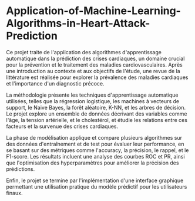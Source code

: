 # Application-of-Machine-Learning-Algorithms-in-Heart-Attack-Prediction

Ce projet traite de l'application des algorithmes d'apprentissage automatique dans la prédiction des crises cardiaques, un domaine crucial pour la prévention et le traitement des maladies cardiovasculaires. Après une introduction au contexte et aux objectifs de l'étude, une revue de la littérature est réalisée pour explorer la prévalence des maladies cardiaques et l'importance d'un diagnostic précoce.

La méthodologie présente les techniques d'apprentissage automatique utilisées, telles que la régression logistique, les machines à vecteurs de support, le Naive Bayes, la forêt aléatoire, K-NN, et les arbres de décision. Le projet explore un ensemble de données décrivant des variables comme l'âge, la tension artérielle, et le cholestérol, et étudie les relations entre ces facteurs et la survenue des crises cardiaques.

La phase de modélisation applique et compare plusieurs algorithmes sur des données d'entraînement et de test pour évaluer leur performance, en se basant sur des métriques comme l'accuracy, la précision, le rappel, et le F1-score. Les résultats incluent une analyse des courbes ROC et PR, ainsi que l'optimisation des hyperparamètres pour améliorer la précision des prédictions.

Enfin, le projet se termine par l'implémentation d'une interface graphique permettant une utilisation pratique du modèle prédictif pour les utilisateurs finaux.
